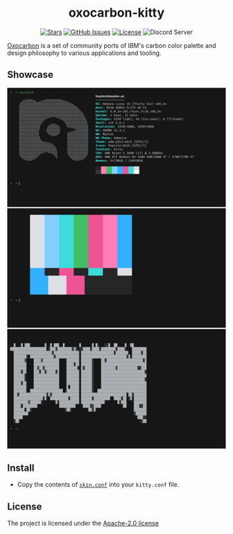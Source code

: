 <div align="center">

# oxocarbon-kitty

</div>

<div align="center">

[![Stars](https://img.shields.io/github/stars/hbjydev/oxocarbon-kitty?color=%23b66467&style=for-the-badge)](https://github.com/hbjydev/oxocarbon-kitty/stargazers)
[![GitHub Issues](https://img.shields.io/github/issues/hbjydev/oxocarbon-kitty?color=%238c977d&style=for-the-badge)](https://github.com/hbjydev/oxocarbon-kitty/issues)
[![License](https://img.shields.io/github/license/hbjydev/oxocarbon-kitty?color=%238da3b9&style=for-the-badge)](./LICENSE)
![Discord Server](https://img.shields.io/discord/1050624267592663050?color=738adb&label=Discord&Color=white&style=for-the-badge)

</div>

[Oxocarbon](https://github.com/nyoom-engineering/oxocarbon) is a set of community ports of IBM's carbon color palette and design philosophy to various applications and tooling.

## Showcase

[![Neofetch](./assets/neofetch.png)](./assets/neofetch.png)
[![Color Bars](./assets/colorbars.png)](./assets/colorbars.png)
[![DOOM](./assets/doom.png)](./assets/doom.png)

## Install

- Copy the contents of [`skin.conf`](./skin.conf) into your `kitty.conf` file.

## License

The project is licensed under the [Apache-2.0 license](./LICENSE)
